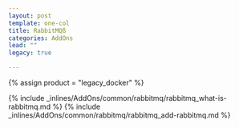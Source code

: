 ```yaml
---
layout: post
template: one-col
title: RabbitMQß
categories: AddOns
lead: ""
legacy: true

---
```

{% assign product = "legacy_docker" %}

{% include _inlines/AddOns/common/rabbitmq/rabbitmq_what-is-rabbitmq.md %}
{% include _inlines/AddOns/common/rabbitmq/rabbitmq_add-rabbitmq.md %}
